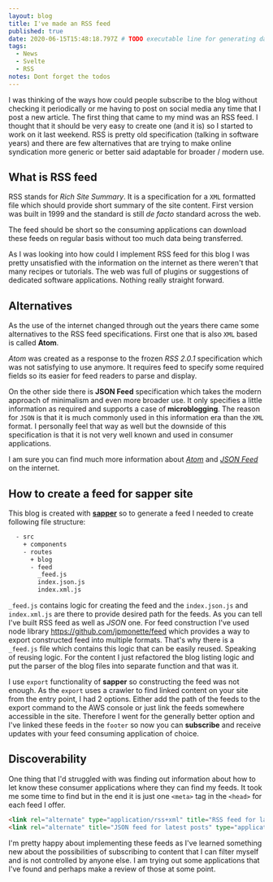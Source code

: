 ```yaml
---
layout: blog
title: I've made an RSS feed
published: true
date: 2020-06-15T15:48:18.797Z # TODO executable line for generating date
tags:
  - News
  - Svelte
  - RSS
notes: Dont forget the todos
---
```


I was thinking of the ways how could people subscribe to the blog without checking it periodically or me having to post on social media any time that I post a new article.
The first thing that came to my mind was an RSS feed. I thought that it should be very easy to create one (and it is) so I started to work on it last weekend.
RSS is pretty old specification (talking in software years) and there are few alternatives that are trying to make online syndication more generic or better said adaptable for broader / modern use.

## What is RSS feed

RSS stands for _Rich Site Summary_. It is a specification for a `XML` formatted file which should provide short summary of the site content. First version was built in 1999 and the standard is still _de facto_ standard across the web.

The feed should be short so the consuming applications can download these feeds on regular basis without too much data being transferred.

As I was looking into how could I implement RSS feed for this blog I was pretty unsatisfied with the information on the internet as there weren't that many recipes or tutorials. The web was full of plugins or suggestions of dedicated software applications. Nothing really straight forward.

## Alternatives

As the use of the internet changed through out the years there came some alternatives to the RSS feed specifications. First one that is also `XML` based is called **Atom**.

_Atom_ was created as a response to the frozen *RSS 2.0.1* specification which was not satisfying to use anymore. It requires feed to specify some required fields so its easier for feed readers to parse and display.

On the other side there is **JSON Feed** specification which takes the modern approach of minimalism and even more broader use. It only specifies a little information as required and supports a case of **microblogging**.
The reason for `JSON` is that it is much commonly used in this information era than the `XML` format. I personally feel that way as well but the downside of this specification is that it is not very well known and used in consumer applications.

I am sure you can find much more information about [_Atom_](https://en.wikipedia.org/wiki/Atom_(Web_standard)) and [_JSON Feed_](https://jsonfeed.org/) on the internet.

## How to create a feed for sapper site

This blog is created with [**sapper**](https://sapper.svelte.dev/) so to generate a feed I needed to create following file structure:

```bash
  - src
    + components
    - routes
      + blog
      - feed
        _feed.js
        index.json.js
        index.xml.js
```

`_feed.js` contains logic for creating the feed and the `index.json.js` and `index.xml.js` are there to provide desired path for the feeds.
As you can tell I've built RSS feed as well as _JSON_ one. For feed construction I've used node library https://github.com/jpmonette/feed which provides a way to export constructed feed into multiple formats. That's why there is a `_feed.js` file which contains this logic that can be easily reused. Speaking of reusing logic. For the content I just refactored the blog listing logic and put the parser of the blog files into separate function and that was it.

I use `export` functionality of **sapper** so constructing the feed was not enough. As the `export` uses a crawler to find linked content on your site from the entry point, I had 2 options. Either add the path of the feeds to the export command to the AWS console or just link the feeds somewhere accessible in the site. Therefore I went for the generally better option and I've linked these feeds in the `footer` so now you can **subscribe** and receive updates with your feed consuming application of choice.

## Discoverability

One thing that I'd struggled with was finding out information about how to let know these consumer applications where they can find my feeds.
It took me some time to find but in the end it is just one `<meta>` tag in the `<head>` for each feed I offer.

```html
<link rel="alternate" type="application/rss+xml" title="RSS feed for latest posts" href="https://michalvanko.dev/feed.xml" />
<link rel="alternate" title="JSON feed for latest posts" type="application/json" href="https://michalvanko.dev/feed.json" />
```

I'm pretty happy about implementing these feeds as I've learned something new about the possibilities of subscribing to content that I can filter myself and is not controlled by anyone else. I am trying out some applications that I've found and perhaps make a review of those at some point.
